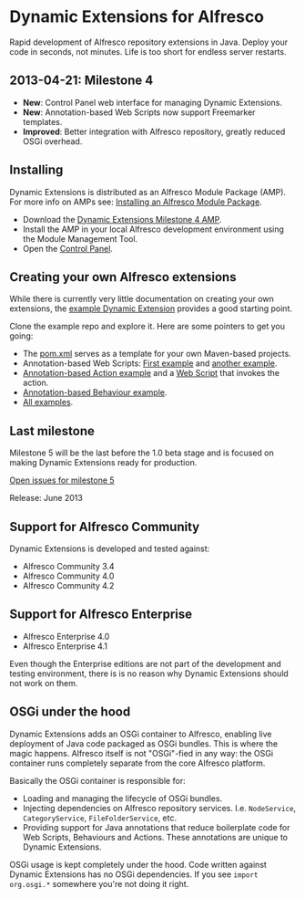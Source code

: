 Dynamic Extensions for Alfresco
===============================

Rapid development of Alfresco repository extensions in Java. Deploy your code in seconds, not minutes. Life is too short for endless server restarts.

2013-04-21: Milestone 4
-----------------------

* **New**: Control Panel web interface for managing Dynamic Extensions.
* **New**: Annotation-based Web Scripts now support Freemarker templates.
* **Improved**: Better integration with Alfresco repository, greatly reduced OSGi overhead.

Installing
----------

Dynamic Extensions is distributed as an Alfresco Module Package (AMP). For more info on AMPs see: <a href="http://docs.alfresco.com/4.0/index.jsp?topic=%2Fcom.alfresco.enterprise.doc%2Ftasks%2Famp-install.html">Installing an Alfresco Module Package</a>.

* Download the <a href="https://github.com/lfridael/dynamic-extensions-for-alfresco/raw/mvn-repo/nl/runnable/alfresco/dynamicextensions/alfresco-module/1.0.0.M4/alfresco-module-1.0.0.M4.amp">Dynamic Extensions Milestone 4 AMP</a>.
* Install the AMP in your local Alfresco development environment using the Module Management Tool.
* Open the <a href="http://localhost:8080/alfresco/service/dynamic-extensions/">Control Panel</a>.

Creating your own Alfresco extensions
-------------------------------------

While there is currently very little documentation on creating your own extensions, the <a href="https://github.com/lfridael/example-dynamic-extension">example Dynamic Extension</a> provides a good starting point.

Clone the example repo and explore it. Here are some pointers to get you going:

* The <a href="https://github.com/lfridael/example-dynamic-extension/blob/master/pom.xml">pom.xml</a> serves as a template for your own Maven-based projects.
* Annotation-based Web Scripts: <a href="https://github.com/lfridael/example-dynamic-extension/blob/master/src/main/java/nl/runnable/alfresco/examples/CategoriesWebScript.java">First example</a> and <a href="https://github.com/lfridael/example-dynamic-extension/blob/master/src/main/java/nl/runnable/alfresco/examples/HelloWebScript.java">another example</a>.
* <a href="https://github.com/lfridael/example-dynamic-extension/blob/master/src/main/java/nl/runnable/alfresco/examples/ExampleActions.java">Annotation-based Action example</a >  and a <a href="https://github.com/lfridael/example-dynamic-extension/blob/master/src/main/java/nl/runnable/alfresco/examples/SetDescriptionWebScript.java">Web Script</a> that invokes the action.
* <a href="https://github.com/lfridael/example-dynamic-extension/blob/master/src/main/java/nl/runnable/alfresco/examples/ExampleBehaviour.java">Annotation-based Behaviour example</a>.
* <a href="https://github.com/lfridael/example-dynamic-extension/tree/master/src/main/java/nl/runnable/alfresco/examples">All examples</a>.

Last milestone
--------------

Milestone 5 will be the last before the 1.0 beta stage and is focused on making Dynamic Extensions ready for production. 

<a href="https://github.com/lfridael/dynamic-extensions-for-alfresco/issues?milestone=2&state=open">Open issues for milestone 5</a>

Release: June 2013

Support for Alfresco Community
------------------------------

Dynamic Extensions is developed and tested against:

* Alfresco Community 3.4
* Alfresco Community 4.0
* Alfresco Community 4.2

Support for Alfresco Enterprise
-------------------------------

* Alfresco Enterprise 4.0
* Alfresco Enterprise 4.1

Even though the Enterprise editions are not part of the development and testing environment, there is is no reason why Dynamic Extensions should not work on them.

OSGi under the hood
-------------------

Dynamic Extensions adds an OSGi container to Alfresco, enabling live deployment of Java code packaged as OSGi bundles. This is where the magic happens. Alfresco itself is not "OSGi"-fied in any way: the OSGi container runs completely separate from the core Alfresco platform.

Basically the OSGi container is responsible for:

* Loading and managing the lifecycle of OSGi bundles.
* Injecting dependencies on Alfresco repository services. I.e. `NodeService`, `CategoryService`, `FileFolderService`, etc.
* Providing support for Java annotations that reduce boilerplate code for Web Scripts, Behaviours and Actions. These annotations are unique to Dynamic Extensions.

OSGi usage is kept completely under the hood. Code written against Dynamic Extensions has no OSGi dependencies. If you see  `import org.osgi.*` somewhere you're not doing it right.
